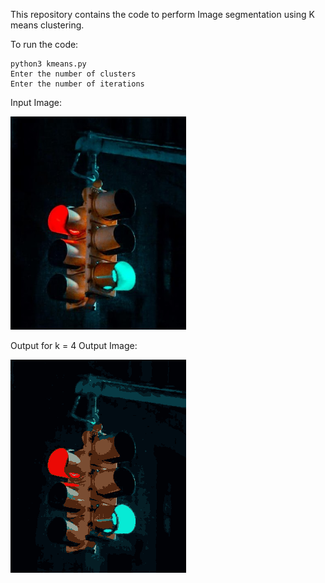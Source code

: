 This repository contains the code to perform Image segmentation using K means clustering.

To run the code:

    python3 kmeans.py
    Enter the number of clusters 
    Enter the number of iterations

Input Image:

<img src="https://github.com/saurabhp369/Kmeans_image_segmentation/blob/main/Q4image.png">

Output for k = 4
Output Image:

<img src="https://github.com/saurabhp369/Kmeans_image_segmentation/blob/main/k_means.png">


